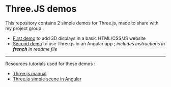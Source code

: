 # Three.JS demos

This repository contains 2 simple demos for Three.js, made to share with my project group :
- [First demo](/hello-cube/) to add 3D displays in a basic HTML/CSS/JS website
- [Second demo](/three-angular-demo/) to use Three.js in an Angular app ; *includes instructions in **french** in readme file*

----

Resources tutorials used for these demos :
- [Three.js manual](https://threejs.org/manual/#en/fundamentals)
- [Three.js simple scene in Angular](https://medium.com/geekculture/hello-cube-your-first-three-js-scene-in-angular-176c44b9c6c0)